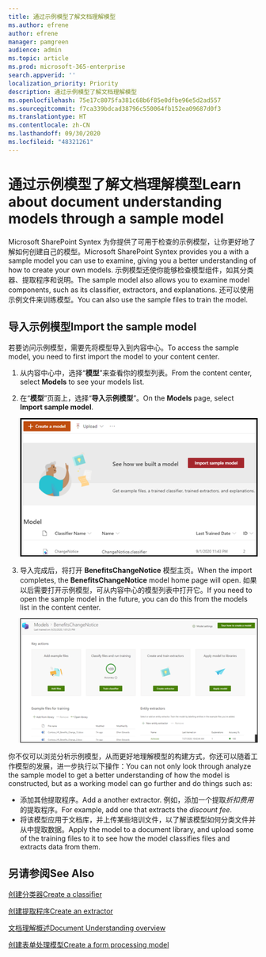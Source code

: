 ```yaml
---
title: 通过示例模型了解文档理解模型
ms.author: efrene
author: efrene
manager: pamgreen
audience: admin
ms.topic: article
ms.prod: microsoft-365-enterprise
search.appverid: ''
localization_priority: Priority
description: 通过示例模型了解文档理解模型
ms.openlocfilehash: 75e17c8075fa381c68b6f85e0dfbe96e5d2ad557
ms.sourcegitcommit: f7ca339bdcad38796c550064fb152ea09687d0f3
ms.translationtype: HT
ms.contentlocale: zh-CN
ms.lasthandoff: 09/30/2020
ms.locfileid: "48321261"
---
```

# <a name="learn-about-document-understanding-models-through-a-sample-model"></a><span data-ttu-id="8b195-103">通过示例模型了解文档理解模型</span><span class="sxs-lookup"><span data-stu-id="8b195-103">Learn about document understanding models through a sample model</span></span>

<span data-ttu-id="8b195-104">Microsoft SharePoint Syntex 为你提供了可用于检查的示例模型，让你更好地了解如何创建自己的模型。</span><span class="sxs-lookup"><span data-stu-id="8b195-104">Microsoft SharePoint Syntex provides you a with a sample model you can use to examine, giving you a better understanding of how to create your own models.</span></span> <span data-ttu-id="8b195-105">示例模型还使你能够检查模型组件，如其分类器、提取程序和说明。</span><span class="sxs-lookup"><span data-stu-id="8b195-105">The sample model also allows you to examine model components, such as its classifier, extractors, and explanations.</span></span> <span data-ttu-id="8b195-106">还可以使用示例文件来训练模型。</span><span class="sxs-lookup"><span data-stu-id="8b195-106">You can also use the sample files to train the model.</span></span>

## <a name="import-the-sample-model"></a><span data-ttu-id="8b195-107">导入示例模型</span><span class="sxs-lookup"><span data-stu-id="8b195-107">Import the sample model</span></span>

<span data-ttu-id="8b195-108">若要访问示例模型，需要先将模型导入到内容中心。</span><span class="sxs-lookup"><span data-stu-id="8b195-108">To access the sample model, you need to first import the model to your content center.</span></span>

1. <span data-ttu-id="8b195-109">从内容中心中，选择“**模型**”来查看你的模型列表。</span><span class="sxs-lookup"><span data-stu-id="8b195-109">From the content center, select **Models** to see your models list.</span></span></br>
2. <span data-ttu-id="8b195-110">在“**模型**”页面上，选择“**导入示例模型**”。</span><span class="sxs-lookup"><span data-stu-id="8b195-110">On the **Models** page, select **Import sample model**.</span></span></br>

    ![导入示例模型](../media/content-understanding/import-sample-model.png) </br>

3. <span data-ttu-id="8b195-112">导入完成后，将打开 **BenefitsChangeNotice** 模型主页。</span><span class="sxs-lookup"><span data-stu-id="8b195-112">When the import completes, the **BenefitsChangeNotice** model home page will open.</span></span> <span data-ttu-id="8b195-113">如果以后需要打开示例模型，可从内容中心的模型列表中打开它。</span><span class="sxs-lookup"><span data-stu-id="8b195-113">If you need to open the sample model in the future, you can do this from the models list in the content center.</span></span> </br>

     ![示例主页](../media/content-understanding/sample-home-page.png)</br>

<span data-ttu-id="8b195-115">你不仅可以浏览分析示例模型，从而更好地理解模型的构建方式，你还可以随着工作模型的发展，进一步执行以下操作：</span><span class="sxs-lookup"><span data-stu-id="8b195-115">You can not only look through analyze the sample model to get a better understanding of how the model is constructed, but as a working model can go further and do things such as:</span></span>

- <span data-ttu-id="8b195-116">添加其他提取程序。</span><span class="sxs-lookup"><span data-stu-id="8b195-116">Add a another extractor.</span></span> <span data-ttu-id="8b195-117">例如，添加一个提取*折扣费用*的提取程序。</span><span class="sxs-lookup"><span data-stu-id="8b195-117">For example, add one that extracts the *discount fee*.</span></span>
- <span data-ttu-id="8b195-118">将该模型应用于文档库，并上传某些培训文件，以了解该模型如何分类文件并从中提取数据。</span><span class="sxs-lookup"><span data-stu-id="8b195-118">Apply the model to a document library, and upload some of the training files to it to see how the model classifies files and extracts data from them.</span></span>


## <a name="see-also"></a><span data-ttu-id="8b195-119">另请参阅</span><span class="sxs-lookup"><span data-stu-id="8b195-119">See Also</span></span>
[<span data-ttu-id="8b195-120">创建分类器</span><span class="sxs-lookup"><span data-stu-id="8b195-120">Create a classifier</span></span>](create-a-classifier.md)

[<span data-ttu-id="8b195-121">创建提取程序</span><span class="sxs-lookup"><span data-stu-id="8b195-121">Create an extractor</span></span>](create-an-extractor.md)

[<span data-ttu-id="8b195-122">文档理解概述</span><span class="sxs-lookup"><span data-stu-id="8b195-122">Document Understanding overview</span></span>](document-understanding-overview.md)

[<span data-ttu-id="8b195-123">创建表单处理模型</span><span class="sxs-lookup"><span data-stu-id="8b195-123">Create a form processing model</span></span>](create-a-form-processing-model.md)  
